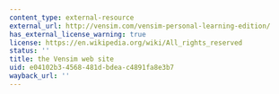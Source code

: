 ```yaml
---
content_type: external-resource
external_url: http://vensim.com/vensim-personal-learning-edition/
has_external_license_warning: true
license: https://en.wikipedia.org/wiki/All_rights_reserved
status: ''
title: the Vensim web site
uid: e04102b3-4568-481d-bdea-c4891fa8e3b7
wayback_url: ''
---
```

